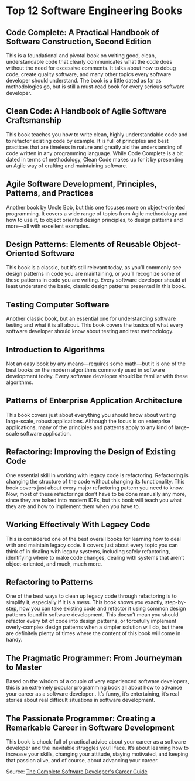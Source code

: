 # Top 12 Software Engineering Books

## Code Complete: A Practical Handbook of Software Construction, Second Edition

This is a foundational and pivotal book on writing good, clean, understandable code that clearly communicates what the code does without the need for excessive comments. It talks about how to debug code, create quality software, and many other topics every software developer should understand. The book is a little dated as far as methodologies go, but is still a must-read book for every serious software developer.

## Clean Code: A Handbook of Agile Software Craftsmanship

This book teaches you how to write clean, highly understandable code and to refactor existing code by example. It is full of principles and best practices that are timeless in nature and greatly aid the understanding of code written in any programming language. While Code Complete is a bit dated in terms of methodology, Clean Code makes up for it by presenting an Agile way of crafting and maintaining software.

## Agile Software Development, Principles, Patterns, and Practices

Another book by Uncle Bob, but this one focuses more on object-oriented programming. It covers a wide range of topics from Agile methodology and how to use it, to object oriented design principles, to design patterns and more—all with excellent examples.

## Design Patterns: Elements of Reusable Object-Oriented Software

This book is a classic, but it’s still relevant today, as you’ll commonly see design patterns in code you are maintaining, or you’ll recognize some of these patterns in code you are writing. Every software developer should at least understand the basic, classic design patterns presented in this book.

## Testing Computer Software

Another classic book, but an essential one for understanding software testing and what it is all about. This book covers the basics of what every software developer should know about testing and test methodology.

## Introduction to Algorithms

Not an easy book by any means—requires some math—but it is one of the best books on the modern algorithms commonly used in software development today. Every software developer should be familiar with these algorithms.

## Patterns of Enterprise Application Architecture

This book covers just about everything you should know about writing large-scale, robust applications. Although the focus is on enterprise applications, many of the principles and patterns apply to any kind of large-scale software application.

## Refactoring: Improving the Design of Existing Code

One essential skill in working with legacy code is refactoring. Refactoring is changing the structure of the code without changing its functionality. This book covers just about every major refactoring pattern you need to know. Now, most of these refactorings don’t have to be done manually any more, since they are baked into modern IDEs, but this book will teach you what they are and how to implement them when you have to.

## Working Effectively With Legacy Code

This is considered one of the best overall books for learning how to deal with and maintain legacy code. It covers just about every topic you can think of in dealing with legacy systems, including safely refactoring, identifying where to make code changes, dealing with systems that aren’t object-oriented, and much, much more.

## Refactoring to Patterns

One of the best ways to clean up legacy code through refactoring is to simplify it, especially if it is a mess. This book shows you exactly, step-by-step, how you can take existing code and refactor it using common design patterns found in software development. This doesn’t mean you should refactor every bit of code into design patterns, or forcefully implement overly-complex design patterns when a simpler solution will do, but there are definitely plenty of times where the content of this book will come in handy.

## The Pragmatic Programmer: From Journeyman to Master

Based on the wisdom of a couple of very experienced software developers, this is an extremely popular programming book all about how to advance your career as a software developer.. It’s funny, it’s entertaining, it’s real stories about real difficult situations in software development.

## The Passionate Programmer: Creating a Remarkable Career in Software Development

This book is chock-full of practical advice about your career as a software developer and the inevitable struggles you’ll face. It’s about learning how to increase your skills, changing your attitude, staying motivated, and keeping that passion alive, and of course, about advancing your career.

Source: [The Complete Software Developer's Career Guide](https://www.amazon.com/Complete-Software-Developers-Career-Guide/dp/B078J67VNF/ref=sr_1_1?crid=1X83YRLRTYMOZ&dchild=1&keywords=the%20complete%20software%20developer%27s%20career%20guide&qid=1625993278&sprefix=the%20complete%20software%20%2Caps%2C496&sr=8-1)
